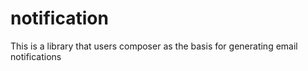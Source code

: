 # notification
This is a library that users composer as the basis for generating email notifications
